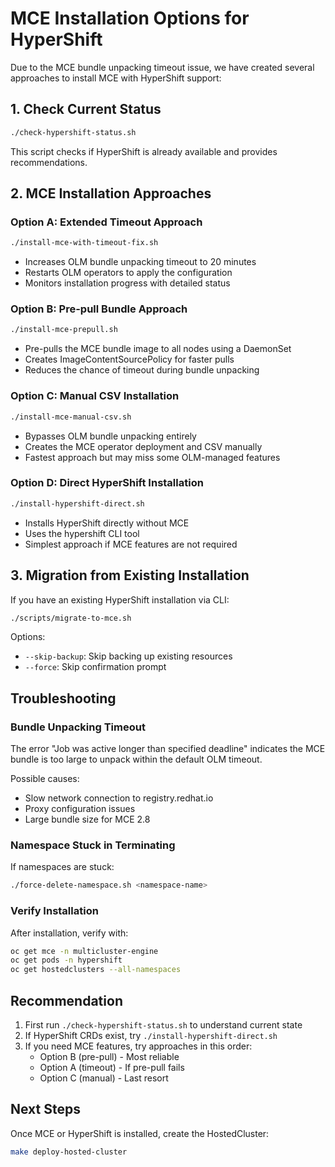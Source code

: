 # MCE Installation Options for HyperShift

Due to the MCE bundle unpacking timeout issue, we have created several approaches to install MCE with HyperShift support:

## 1. Check Current Status

```bash
./check-hypershift-status.sh
```

This script checks if HyperShift is already available and provides recommendations.

## 2. MCE Installation Approaches

### Option A: Extended Timeout Approach
```bash
./install-mce-with-timeout-fix.sh
```
- Increases OLM bundle unpacking timeout to 20 minutes
- Restarts OLM operators to apply the configuration
- Monitors installation progress with detailed status

### Option B: Pre-pull Bundle Approach
```bash
./install-mce-prepull.sh
```
- Pre-pulls the MCE bundle image to all nodes using a DaemonSet
- Creates ImageContentSourcePolicy for faster pulls
- Reduces the chance of timeout during bundle unpacking

### Option C: Manual CSV Installation
```bash
./install-mce-manual-csv.sh
```
- Bypasses OLM bundle unpacking entirely
- Creates the MCE operator deployment and CSV manually
- Fastest approach but may miss some OLM-managed features

### Option D: Direct HyperShift Installation
```bash
./install-hypershift-direct.sh
```
- Installs HyperShift directly without MCE
- Uses the hypershift CLI tool
- Simplest approach if MCE features are not required

## 3. Migration from Existing Installation

If you have an existing HyperShift installation via CLI:

```bash
./scripts/migrate-to-mce.sh
```

Options:
- `--skip-backup`: Skip backing up existing resources
- `--force`: Skip confirmation prompt

## Troubleshooting

### Bundle Unpacking Timeout
The error "Job was active longer than specified deadline" indicates the MCE bundle is too large to unpack within the default OLM timeout.

Possible causes:
- Slow network connection to registry.redhat.io
- Proxy configuration issues
- Large bundle size for MCE 2.8

### Namespace Stuck in Terminating
If namespaces are stuck:
```bash
./force-delete-namespace.sh <namespace-name>
```

### Verify Installation
After installation, verify with:
```bash
oc get mce -n multicluster-engine
oc get pods -n hypershift
oc get hostedclusters --all-namespaces
```

## Recommendation

1. First run `./check-hypershift-status.sh` to understand current state
2. If HyperShift CRDs exist, try `./install-hypershift-direct.sh`
3. If you need MCE features, try approaches in this order:
   - Option B (pre-pull) - Most reliable
   - Option A (timeout) - If pre-pull fails
   - Option C (manual) - Last resort

## Next Steps

Once MCE or HyperShift is installed, create the HostedCluster:
```bash
make deploy-hosted-cluster
```
